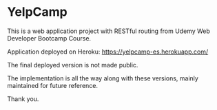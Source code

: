 # YelpCamp

This is a web application project with RESTful routing from Udemy Web Developer Bootcamp Course. 

Application deployed on Heroku: https://yelpcamp-es.herokuapp.com/

The final deployed version is not made public. 

The implementation is all the way along with these versions, mainly maintained for future reference. 

Thank you. 
